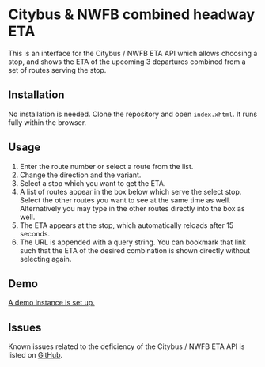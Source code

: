 # Citybus & NWFB combined headway ETA
This is an interface for the Citybus / NWFB ETA API which allows choosing a stop,
and shows the ETA of the upcoming 3 departures combined from a set of routes
serving the stop.

## Installation
No installation is needed. Clone the repository and open `index.xhtml`.
It runs fully within the browser.

## Usage
1. Enter the route number or select a route from the list.
2. Change the direction and the variant.
3. Select a stop which you want to get the ETA.
4. A list of routes appear in the box below which serve the select stop.
Select the other routes you want to see at the same time as well.
Alternatively you may type in the other routes directly into the box as well.
5. The ETA appears at the stop, which automatically reloads after 15 seconds.
6. The URL is appended with a query string. You can bookmark that link such that the ETA
of the desired combination is shown directly without selecting again.

## Demo
[A demo instance is set up.](https://miklcct.com/nwfb_eta)

## Issues
Known issues related to the deficiency of the Citybus / NWFB ETA API 
is listed on [GitHub](https://github.com/miklcct/ctb-nwfb-combined-headway-eta/issues/1).